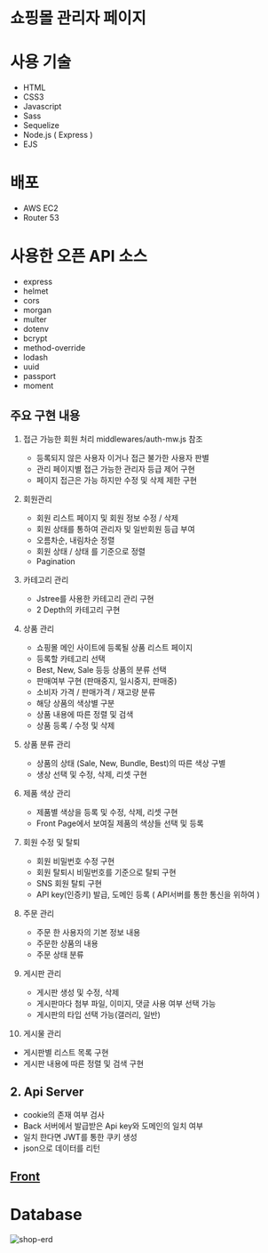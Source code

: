# 쇼핑몰 관리자 페이지

# 사용 기술

- HTML
- CSS3
- Javascript
- Sass
- Sequelize
- Node.js ( Express )
- EJS

# 배포

- AWS EC2
- Router 53

# 사용한 오픈 API 소스

- express
- helmet
- cors
- morgan
- multer
- dotenv
- bcrypt
- method-override
- lodash
- uuid
- passport
- moment

## 주요 구현 내용

1. 접근 가능한 회원 처리
 middlewares/auth-mw.js 참조

   - 등록되지 않은 사용자 이거나 접근 불가한 사용자 판별
   - 관리 페이지별 접근 가능한 관리자 등급 제어 구현
   - 페이지 접근은 가능 하지만 수정 및 삭제 제한 구현

2. 회원관리

   - 회원 리스트 페이지 및 회원 정보 수정 / 삭제
   - 회원 상태를 통하여 관리자 및 일반회원 등급 부여
   - 오름차순, 내림차순 정렬
   - 회원 상태 / 상태 를 기준으로 정렬
   - Pagination

3. 카테고리 관리

   - Jstree를 사용한 카테고리 관리 구현
   - 2 Depth의 카테고리 구현


4. 상품 관리

   - 쇼핑몰 메인 사이트에 등록될 상품 리스트 페이지
   - 등록할 카테고리 선택
   - Best, New, Sale 등등 상품의 분류 선택
   - 판매여부 구현 (판매중지, 일시중지, 판매중)
   - 소비자 가격 / 판매가격 / 재고량 분류
   - 해당 상품의 색상별 구분
   - 상품 내용에 따른 정렬 및 검색
   - 상품 등록 / 수정 및 삭제 


5. 상품 분류 관리

   -  상품의 상태 (Sale, New, Bundle, Best)의 따른 색상 구별
   -  생상 선택 및 수정, 삭제, 리셋 구현


6. 제품 색상 관리

   -  제품별 색상을 등록 및 수정, 삭제, 리셋 구현
   -  Front Page에서 보여질 제품의 색상들 선택 및 등록

7. 회원 수정 및 탈퇴

   - 회원 비밀번호 수정 구현
   - 회원 탈퇴시 비밀번호를 기준으로 탈퇴 구현
   - SNS 회원 탈퇴 구현
   - API key(인증키) 발급, 도메인 등록 ( API서버를 통한 통신을 위하여 )

8. 주문 관리

   - 주문 한 사용자의 기본 정보 내용
   - 주문한 상품의 내용
   - 주문 상태 분류

9. 게시판 관리

   - 게시판 생성 및 수정, 삭제
   - 게시판마다 첨부 파일, 이미지, 댓글 사용 여부 선택 가능
   - 게시판의 타입 선택 가능(갤러리, 일반)

10. 게시물 관리

   - 게시판별 리스트 목록 구현
   - 게시판 내용에 따른 정렬 및 검색 구현


## 2. Api Server

- cookie의 존재 여부 검사
- Back 서버에서 발급받은 Api key와 도메인의 일치 여부
- 일치 한다면 JWT를 통한 쿠키 생성
- json으로 데이터를 리턴

## [Front](https://shop.1bin.kr/)

# Database

![shop-erd](https://user-images.githubusercontent.com/87403399/147549285-5039c386-cbfc-49bf-ae1c-801066fb292c.png)
